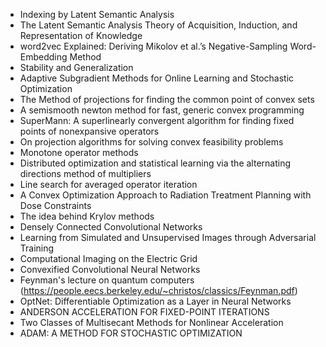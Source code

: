 * Indexing by Latent Semantic Analysis
* The Latent Semantic Analysis Theory of Acquisition, Induction, and Representation of Knowledge
* word2vec Explained: Deriving Mikolov et al.’s Negative-Sampling Word-Embedding Method
* Stability and Generalization
* Adaptive Subgradient Methods for Online Learning and Stochastic Optimization
* The Method of projections for finding the common point of convex sets
* A semismooth newton method for fast, generic convex programming
* SuperMann: A superlinearly convergent algorithm for finding fixed points of nonexpansive operators
* On projection algorithms for solving convex feasibility problems
* Monotone operator methods
* Distributed optimization and statistical learning via the alternating directions method of multipliers
* Line search for averaged operator iteration
* A Convex Optimization Approach to Radiation Treatment Planning with Dose Constraints
* The idea behind Krylov methods
* Densely Connected Convolutional Networks
* Learning from Simulated and Unsupervised Images through Adversarial Training 
* Computational Imaging on the Electric Grid 
* Convexified Convolutional Neural Networks
* Feynman's lecture on quantum computers (https://people.eecs.berkeley.edu/~christos/classics/Feynman.pdf)
* OptNet: Differentiable Optimization as a Layer in Neural Networks
* ANDERSON ACCELERATION FOR FIXED-POINT ITERATIONS
* Two Classes of Multisecant Methods for Nonlinear Acceleration
* ADAM: A METHOD FOR STOCHASTIC OPTIMIZATION

